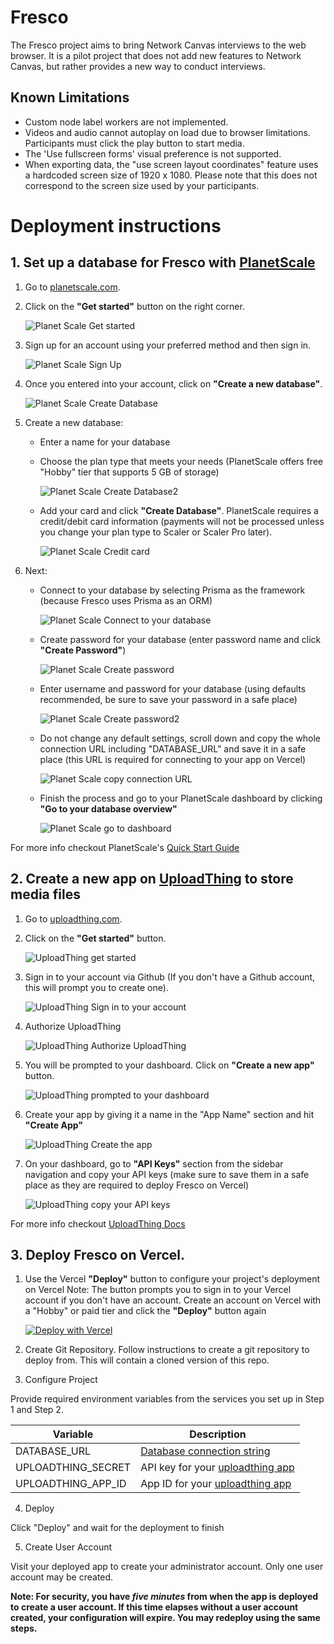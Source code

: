 # Fresco

The Fresco project aims to bring Network Canvas interviews to the web browser. It is a pilot project that does not
add new features to Network Canvas, but rather provides a new way to conduct interviews.

## Known Limitations

- Custom node label workers are not implemented.
- Videos and audio cannot autoplay on load due to browser limitations. Participants must click the play button to start media.
- The 'Use fullscreen forms' visual preference is not supported.
- When exporting data, the "use screen layout coordinates" feature uses a hardcoded screen size of 1920 x 1080. Please note that this does not correspond to the screen size used by your participants.

# Deployment instructions

## 1. Set up a database for Fresco with [PlanetScale](https://planetscale.com)

1. Go to [planetscale.com](planetscale.com).

2. Click on the **"Get started"** button on the right corner.

   ![Planet Scale Get started](public/images/readme-screenshots/planetscale1.png)

3. Sign up for an account using your preferred method and then sign in.

   ![Planet Scale Sign Up](public/images/readme-screenshots/planetscale2.png)

4. Once you entered into your account, click on **"Create a new database"**.

   ![Planet Scale Create Database](public/images/readme-screenshots/planetscale3.png)

5. Create a new database:

   - Enter a name for your database
   - Choose the plan type that meets your needs (PlanetScale offers free "Hobby" tier that supports 5 GB of storage)

     ![Planet Scale Create Database2](public/images/readme-screenshots/planetscale4.png)

   - Add your card and click **"Create Database"**. PlanetScale requires a credit/debit card information (payments will not be processed unless you change your plan type to Scaler or Scaler Pro later).

     ![Planet Scale Credit card](public/images/readme-screenshots/planetscale5.png)

6. Next:

   - Connect to your database by selecting Prisma as the framework (because Fresco uses Prisma as an ORM)

     ![Planet Scale Connect to your database](public/images/readme-screenshots/planetscale6.png)

   - Create password for your database (enter password name and click **"Create Password"**)

     ![Planet Scale Create password](public/images/readme-screenshots/planetscale7.png)

   - Enter username and password for your database (using defaults recommended, be sure to save your password in a safe place)

     ![Planet Scale Create password2](public/images/readme-screenshots/planetscale8.png)

   - Do not change any default settings, scroll down and copy the whole connection URL including "DATABASE_URL" and save it in a safe place (this URL is required for connecting to your app on Vercel)

     ![Planet Scale copy connection URL](public/images/readme-screenshots/planetscale9.png)

   - Finish the process and go to your PlanetScale dashboard by clicking **"Go to your database overview"**

     ![Planet Scale go to dashboard](public/images/readme-screenshots/planetscale10.png)

For more info checkout PlanetScale's [Quick Start Guide](https://planetscale.com/docs/tutorials/planetscale-quick-start-guide)

## 2. Create a new app on [UploadThing](https://uploadthing.com/) to store media files

1. Go to [uploadthing.com](https://uploadthing.com).

2. Click on the **"Get started"** button.

   ![UploadThing get started](public/images/readme-screenshots/uploadthing1.png)

3. Sign in to your account via Github (If you don't have a Github account, this will prompt you to create one).

   ![UploadThing Sign in to your account](public/images/readme-screenshots/uploadthing2.png)

4. Authorize UploadThing

   ![UploadThing Authorize UploadThing](public/images/readme-screenshots/uploadthing3.png)

5. You will be prompted to your dashboard. Click on **"Create a new app"** button.

   ![UploadThing prompted to your dashboard](public/images/readme-screenshots/uploadthing4.png)

6. Create your app by giving it a name in the "App Name" section and hit **"Create App"**

   ![UploadThing Create the app](public/images/readme-screenshots/uploadthing5.png)

7. On your dashboard, go to **"API Keys"** section from the sidebar navigation and copy your API keys (make sure to save them in a safe place as they are required to deploy Fresco on Vercel)

   ![UploadThing copy your API keys](public/images/readme-screenshots/uploadthing6.png)

For more info checkout [UploadThing Docs](https://docs.uploadthing.com/)

## 3. Deploy Fresco on Vercel.

1. Use the Vercel **"Deploy"** button to configure your project's deployment on Vercel
   Note: The button prompts you to sign in to your Vercel account if you don't have an account. Create an account on Vercel with a "Hobby" or paid tier and click the **"Deploy"** button again

   [![Deploy with Vercel](https://vercel.com/button)](https://vercel.com/new/clone?repository-url=https%3A%2F%2Fgithub.com%2Fcomplexdatacollective%2FFresco%2Ftree%2Ffeature%2Finitial-setup-flow&env=DATABASE_URL,UPLOADTHING_SECRET,UPLOADTHING_APP_ID)

2. Create Git Repository. Follow instructions to create a git repository to deploy from. This will contain a cloned version of this repo.

3. Configure Project

Provide required environment variables from the services you set up in Step 1 and Step 2.

| Variable           | Description                                                                            |
| ------------------ | -------------------------------------------------------------------------------------- |
| DATABASE_URL       | [Database connection string](https://planetscale.com/docs/concepts/connection-strings) |
| UPLOADTHING_SECRET | API key for your [uploadthing app](https://uploadthing.com/dashboard)                  |
| UPLOADTHING_APP_ID | App ID for your [uploadthing app](https://uploadthing.com/dashboard)                   |

4. Deploy

Click "Deploy" and wait for the deployment to finish

5. Create User Account

Visit your deployed app to create your administrator account. Only one user account may be created.

**Note: For security, you have _five minutes_ from when the app is deployed to create a user account. If this time elapses without a user account created, your configuration will expire. You may redeploy using the same steps.**
